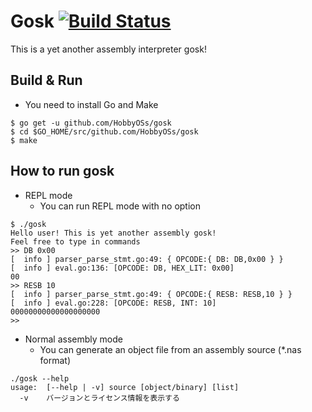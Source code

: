 # Gosk [![Build Status](https://travis-ci.org/hangingman/gosk.svg?branch=master)](https://travis-ci.org/hangingman/gosk)

This is a yet another assembly interpreter gosk!

## Build & Run

* You need to install Go and Make

```
$ go get -u github.com/HobbyOSs/gosk
$ cd $GO_HOME/src/github.com/HobbyOSs/gosk
$ make
```

## How to run gosk

* REPL mode
  * You can run REPL mode with no option

```
$ ./gosk
Hello user! This is yet another assembly gosk!
Feel free to type in commands
>> DB 0x00
[  info ] parser_parse_stmt.go:49: { OPCODE:{ DB: DB,0x00 } }
[  info ] eval.go:136: [OPCODE: DB, HEX_LIT: 0x00]
00
>> RESB 10
[  info ] parser_parse_stmt.go:49: { OPCODE:{ RESB: RESB,10 } }
[  info ] eval.go:228: [OPCODE: RESB, INT: 10]
00000000000000000000
>>
```

* Normal assembly mode
  * You can generate an object file from an assembly source (*.nas format)

```
./gosk --help
usage:  [--help | -v] source [object/binary] [list]
  -v	バージョンとライセンス情報を表示する
```
